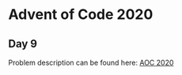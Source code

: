 # Advent of Code 2020

## Day 9

Problem description can be found here: [AOC 2020](https://adventofcode.com/2020/day/9)
